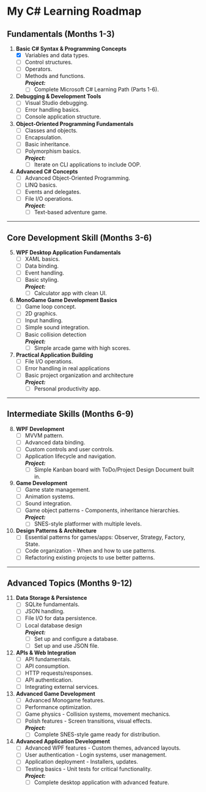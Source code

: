 # My C# Learning Roadmap

## Fundamentals (Months 1-3)

1. **Basic C# Syntax & Programming Concepts**
   - [x] Variables and data types.
   - [ ] Control structures.
   - [ ] Operators.
   - [ ] Methods and functions.<br>
         ***Project:***
     - [ ] Complete Microsoft C# Learning Path (Parts 1-6).
2. **Debugging & Development Tools**
   - [ ] Visual Studio debugging.
   - [ ] Error handling basics.
   - [ ] Console application structure.
3. **Object-Oriented Programming Fundamentals**
   - [ ] Classes and objects.
   - [ ] Encapsulation.
   - [ ] Basic inheritance.
   - [ ] Polymorphism basics.<br>
         ***Project:***
     - [ ] Iterate on CLI applications to include OOP.
4. **Advanced C# Concepts**
   - [ ] Advanced Object-Oriented Programming.
   - [ ] LINQ basics.
   - [ ] Events and delegates.
   - [ ] File I/O operations.<br>
         ***Project:***
     - [ ] Text-based adventure game.

---

## Core Development Skill (Months 3-6)

5. **WPF Desktop Application Fundamentals**
   - [ ] XAML basics.
   - [ ] Data binding.
   - [ ] Event handling.
   - [ ] Basic styling.<br>
         ***Project:***
     - [ ] Calculator app with clean UI.
6. **MonoGame Game Development Basics**
   - [ ] Game loop concept.
   - [ ] 2D graphics.
   - [ ] Input handling.
   - [ ] Simple sound integration.
   - [ ] Basic collision detection<br>
         ***Project:***
     - [ ] Simple arcade game with high scores.
7. **Practical Application Building**
   - [ ] File I/O operations.
   - [ ] Error handling in real applications
   - [ ] Basic project organization and architecture<br>
         ***Project:***
     - [ ] Personal productivity app.

---

## Intermediate Skills (Months 6-9)

8. **WPF Development**
   - [ ] MVVM pattern.
   - [ ] Advanced data binding.
   - [ ] Custom controls and user controls.
   - [ ] Application lifecycle and navigation.<br>
         ***Project:***
     - [ ] Simple Kanban board with ToDo/Project Design Document built in.
9. **Game Development**
   - [ ] Game state management.
   - [ ] Animation systems.
   - [ ] Sound integration.
   - [ ] Game object patterns - Components, inheritance hierarchies.<br>
         ***Project:***
     - [ ] SNES-style platformer with multiple levels.
10. **Design Patterns & Architecture**
    - [ ] Essential patterns for games/apps: Observer, Strategy, Factory, State.
    - [ ] Code organization - When and how to use patterns.
    - [ ] Refactoring existing projects to use better patterns.

---

## Advanced Topics (Months 9-12)

11. **Data Storage & Persistence**
    - [ ] SQLite fundamentals.
    - [ ] JSON handling.
    - [ ] File I/O for data persistence.
    - [ ] Local database design<br>
          ***Project:***
      - [ ] Set up and configure a database.
      - [ ] Set up and use JSON file.
12. **APIs & Web Integration**
    - [ ] API fundamentals.
    - [ ] API consumption.
    - [ ] HTTP requests/responses.
    - [ ] API authentication.
    - [ ] Integrating external services.
13. **Advanced Game Development**
    - [ ] Advanced Monogame features.
    - [ ] Performance optimization.
    - [ ] Game physics - Collision systems, movement mechanics.
    - [ ] Polish features - Screen transitions, visual effects.<br>
          ***Project:***
      - [ ] Complete SNES-style game ready for distribution.
14. **Advanced Application Development**
    - [ ] Advanced WPF features - Custom themes, advanced layouts.
    - [ ] User authentication - Login systems, user management.
    - [ ] Application deployment - Installers, updates.
    - [ ] Testing basics - Unit tests for critical functionality.<br>
          ***Project:***
      - [ ] Complete desktop application with advanced feature.
